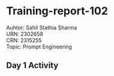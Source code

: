 # Training-report-102
Auhtor: Sahil Stathia Sharma<br>
URN: 2302658<br>
CRN: 2315255<br>
Topic: Prompt Engineering<br>
## Day 1 Activity
